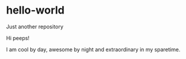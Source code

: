 # hello-world
Just another repository

Hi peeps! 

I am cool by day, awesome by night and extraordinary in my sparetime.  
